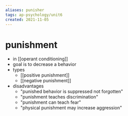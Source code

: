```yaml
---
aliases: punisher
tags: ap-psychology/unit6 
created: 2021-11-05
---
```


# punishment

- in [[operant conditioning]]
- goal is to decrease a behavior
- types
	- [[positive punishment]]
	- [[negative punishment]]
- disadvantages
	- "punished behavior is suppressed not forgotten"
	- "punishment teaches discrimination"
	- "punishment can teach fear"
	- "physical punishment may increase aggression"

<!---->